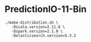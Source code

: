 # PredictionIO-11-Bin
```shell
./make-distribution.sh \
   -Dscala.version=2.11.8 \
   -Dspark.version=2.1.0 \
   -Delasticsearch.version=5.3.2
```
